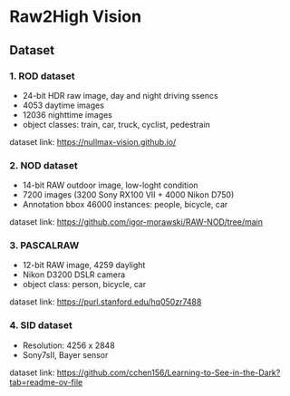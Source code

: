 # Raw2High Vision

## Dataset 
### 1. ROD dataset
   - 24-bit HDR raw image, day and night driving ssencs
   - 4053 daytime images
   - 12036 nighttime images
   - object classes: train, car, truck, cyclist, pedestrain
     
dataset link: https://nullmax-vision.github.io/
   

### 2. NOD dataset
   - 14-bit RAW outdoor image, low-loght condition
   - 7200 images (3200 Sony RX100 VII + 4000 Nikon D750)
   - Annotation bbox 46000 instances: people, bicycle, car

dataset link: https://github.com/igor-morawski/RAW-NOD/tree/main

### 3. PASCALRAW
   - 12-bit RAW image, 4259 daylight
   - Nikon D3200 DSLR camera
   - object class: person, bicycle, car


dataset link: https://purl.stanford.edu/hq050zr7488
   
### 4. SID dataset
   - Resolution: 4256 x 2848
   - Sony7sII, Bayer sensor

     
dataset link: https://github.com/cchen156/Learning-to-See-in-the-Dark?tab=readme-ov-file
